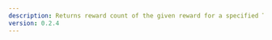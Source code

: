 ```yaml
---
description: Returns reward count of the given reward for a specified Twitch user
version: 0.2.4
---
```

